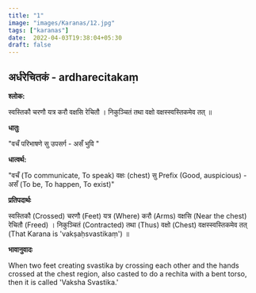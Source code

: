 ```yaml
---
title: "1"
image: "images/Karanas/12.jpg"
tags: ["karanas"]
date:  2022-04-03T19:38:04+05:30
draft: false
---
```


## अर्धरेचितकं - ardharecitakaṃ


**श्लोक:**


स्वस्तिकौ चरणौ यत्र करौ वक्षसि रेचितौ । निकुञ्चितं तथा वक्षो वक्षस्स्वस्तिकमेव तत् ॥


**धातुः**


"वचँ परिभाषणे
सु उपसर्ग  - असँ भुवि "


**धात्वर्थ:**


"वचँ (To communicate, To speak) वक्षः (chest)
सु Prefix (Good, auspicious) - असँ (To be, To happen, To exist)"


**प्रतिपदार्थः**


स्वस्तिकौ (Crossed) चरणौ (Feet) यत्र (Where) करौ (Arms) वक्षसि (Near the chest) रेचितौ (Freed) । निकुञ्चितं (Contracted) तथा (Thus) वक्षो (Chest) वक्षस्स्वस्तिकमेव तत् (That Karana is 'vakṣaḥsvastikaṃ') ॥


**भावानुवादः**


When two feet creating svastika by crossing each other and the hands crossed at the chest region, also casted to do a rechita with a bent torso, then it is called 'Vaksha Svastika.'

